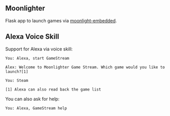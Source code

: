 ## Moonlighter

Flask app to launch games via [moonlight-embedded](https://github.com/irtimmer/moonlight-embedded).

## Alexa Voice Skill
Support for Alexa via voice skill:

```
You: Alexa, start GameStream

Alex: Welcome to Moonlighter Game Stream. Which game would you like to launch?[1]

You: Steam

[1] Alexa can also read back the game list
```

You can also ask for help:

`You: Alexa, GameStream help`
